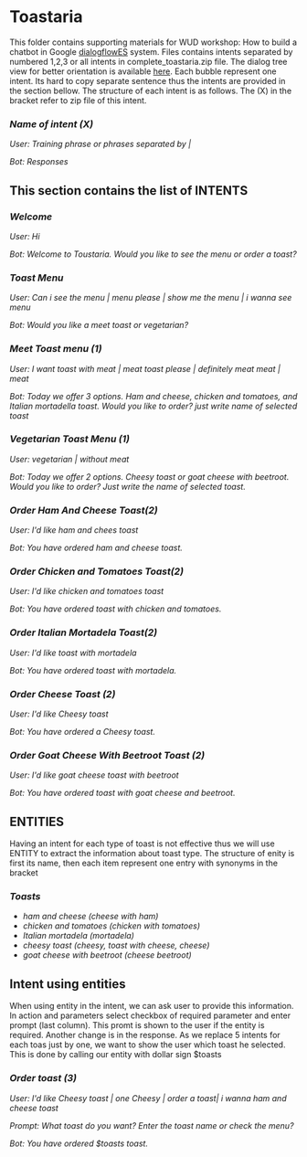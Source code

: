 # Toastaria

This folder contains supporting materials for WUD workshop: How to build a chatbot in Google [dialogflowES](https://dialogflow.cloud.google.com/) system. Files contains intents separated by numbered 1,2,3 or all intents in complete_toastaria.zip file. The dialog tree view for better orientation is available [here](https://bit.ly/3pFs6lp). Each bubble represent one intent. Its hard to copy separate sentence thus the intents are provided in the section bellow. The structure of each intent is as follows. The (X) in the bracket refer to zip file of this intent.
### *Name of intent (X)*
*User: Training phrase or phrases separated by |* 

*Bot: Responses*

## 
## This section contains the list of INTENTS


### *Welcome*
*User: Hi*

*Bot: Welcome to Toustaria. Would you like to see the menu or order a toast?*
### *Toast Menu*
*User: Can i see the menu | menu please | show me the menu | i wanna see menu*

*Bot: Would you like a meet toast or vegetarian?*

### *Meet Toast menu (1)*
*User: I want toast with meat | meat toast please | definitely meat meat | meat*

*Bot: Today we offer 3 options. Ham and cheese, chicken and tomatoes, and Italian mortadella toast. Would you like to order? just write name of selected toast*

### *Vegetarian Toast Menu (1)*
*User: vegetarian | without meat*

*Bot: Today we offer 2 options. Cheesy toast or goat cheese with beetroot. Would you like to order? Just write the name of selected toast.*

### *Order Ham And Cheese Toast(2)*
*User: I'd like ham and chees toast*

*Bot: You have ordered ham and cheese toast.*

### *Order Chicken and Tomatoes Toast(2)*
*User: I'd like chicken and tomatoes toast*

*Bot: You have ordered toast with chicken and tomatoes.*

### *Order Italian Mortadela Toast(2)*
*User: I'd like toast with mortadela*

*Bot: You have ordered toast with mortadela.*

### *Order Cheese Toast (2)*
*User: I'd like Cheesy toast*

*Bot: You have ordered a Cheesy toast.*

### *Order Goat Cheese With Beetroot Toast (2)*
*User: I'd like goat cheese toast with beetroot*

*Bot: You have ordered toast with goat cheese and beetroot.*

##

## ENTITIES
Having an intent for each type of toast is not effective thus we will use ENTITY to extract the information about toast type. The structure of enity is first its name, then each item represent one entry with synonyms in the bracket

### *Toasts*
* *ham and cheese (cheese with ham)*
* *chicken and tomatoes (chicken with tomatoes)*
* *Italian mortadela (mortadela)*
* *cheesy toast (cheesy, toast with cheese, cheese)*
* *goat cheese with beetroot (cheese beetroot)*

## Intent using entities
When using entity in the intent, we can ask user to provide this information. In action and parameters select checkbox of required parameter and enter prompt (last column).  This promt is shown to the user if the entity is required.  Another change is in the response. As we replace 5 intents for each toas just by one, we want to show the user which toast he selected. This is done by calling our entity with dollar sign $toasts 

### *Order toast (3)*
*User: I'd like Cheesy toast |  one Cheesy | order a toast| i wanna ham and cheese toast*

*Prompt: What toast do you want? Enter the toast name or check the menu?*

*Bot: You have ordered $toasts toast.*



